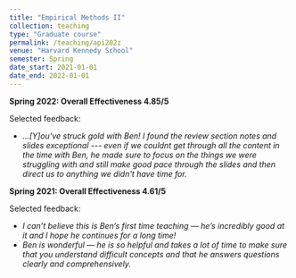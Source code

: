 ```yaml
---
title: "Empirical Methods II"
collection: teaching
type: "Graduate course"
permalink: /teaching/api202z
venue: "Harvard Kennedy School"
semester: Spring
date_start: 2021-01-01
date_end: 2022-01-01
---
```



__Spring 2022: Overall Effectiveness 4.85/5__

Selected feedback:
* _...[Y]ou've struck gold with Ben! I found the review section notes and slides exceptional --- even if we couldnt get through all the content in the time with Ben, he made sure to focus on the things we were struggling with and still make good pace through the slides and then direct us to anything we didn't have time for._


__Spring 2021: Overall Effectiveness 4.61/5__

Selected feedback:
* _I can’t believe this is Ben’s first time teaching — he’s incredibly good at it
and I hope he continues for a long time!_
* _Ben is wonderful — he is so helpful and takes a lot of time to make sure that you understand
difficult concepts and that he answers questions clearly and comprehensively._

